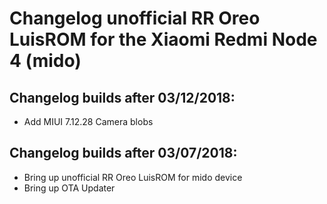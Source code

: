 <h1>Changelog unofficial RR Oreo LuisROM for the Xiaomi Redmi Node 4 (mido)</h1>
<p></p>
<h2>Changelog builds after 03/12/2018:</h2>
<ul>
  <li>Add MIUI 7.12.28 Camera blobs</li>
</ul>

<h2>Changelog builds after 03/07/2018:</h2>
<ul>
  <li>Bring up unofficial RR Oreo LuisROM for mido device</li>
  <li>Bring up OTA Updater</li>
</ul>
